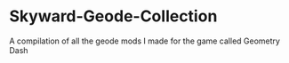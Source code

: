 # Skyward-Geode-Collection
A compilation of all the geode mods I made for the game called Geometry Dash
